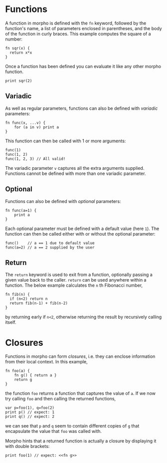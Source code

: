 [comment]: # (Morpho functions help file)
[version]: # (0.5)

[toplevel]: #

# Functions
[tagfn]: # (fn)
[tagfun]: # (fun)
[tagfunction]: # (function)

A function in morpho is defined with the `fn` keyword, followed by the function's name, a list of parameters enclosed in parentheses, and the body of the function in curly braces. This example computes the square of a number:

    fn sqr(x) {
      return x*x
    }

Once a function has been defined you can evaluate it like any other morpho function.

    print sqr(2)

[show]: # (subtopics) 

## Variadic
[tagvariadic]: # (variadic)

As well as regular parameters, functions can also be defined with *variadic* parameters: 

    fn func(x, ...v) {
        for (a in v) print a
    }

This function can then be called with 1 or more arguments: 

    func(1)
    func(1, 2)
    func(1, 2, 3) // All valid! 

The variadic parameter `v` captures all the extra arguments supplied. Functions cannot be defined with more than one variadic parameter. 

## Optional
[tagoptional]: # (optional)

Functions can also be defined with *optional* parameters:

    fn func(a=1) {
        print a 
    }

Each optional parameter must be defined with a default value (here `1`). The function can then be called either with or without the optional parameter: 

    func()    // a == 1 due to default value
    func(a=2) // a == 2 supplied by the user

## Return
[tagreturn]: # (return)

The `return` keyword is used to exit from a function, optionally passing a given value back to the caller. `return` can be used anywhere within a function. The below example calculates the `n` th Fibonacci number,

    fn fib(n) {
      if (n<2) return n
      return fib(n-1) + fib(n-2)
    }

by returning early if `n<2`, otherwise returning the result by recursively calling itself.

# Closures
[tagclosures]: # (closures)
[tagclosure]: # (closure)

Functions in morpho can form *closures*, i.e. they can enclose information from their local context. In this example, 

    fn foo(a) {
        fn g() { return a } 
        return g
    }

the function `foo` returns a function that captures the value of `a`. If we now try calling `foo` and then calling the returned functions,

    var p=foo(1), q=foo(2) 
    print p() // expect: 1 
    print q() // expect: 2
    
we can see that `p` and `q` seem to contain different copies of `g` that encapsulate the value that `foo` was called with. 

Morpho hints that a returned function is actually a closure by displaying it with double brackets: 

    print foo(1) // expect: <<fn g>> 

